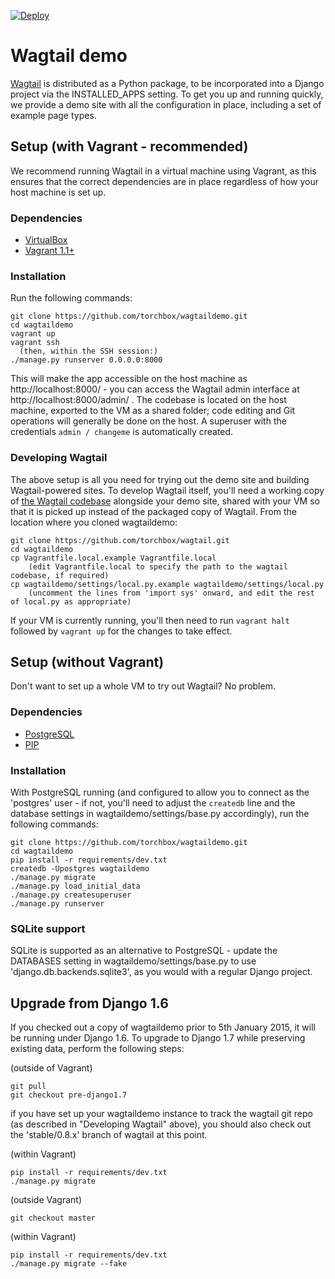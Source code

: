 [![Deploy](https://www.herokucdn.com/deploy/button.png)](https://heroku.com/deploy?template=https://github.com/torchbox/wagtaildemo)

Wagtail demo
=======================

[Wagtail](http://wagtail.io) is distributed as a Python package, to be incorporated into a Django project via the INSTALLED_APPS setting. To get you up and running quickly, we provide a demo site with all the configuration in place, including a set of example page types.

Setup (with Vagrant - recommended)
-----

We recommend running Wagtail in a virtual machine using Vagrant, as this ensures that the correct dependencies are in place regardless of how your host machine is set up.

### Dependencies
* [VirtualBox](https://www.virtualbox.org/)
* [Vagrant 1.1+](http://www.vagrantup.com)

### Installation
Run the following commands:

    git clone https://github.com/torchbox/wagtaildemo.git
    cd wagtaildemo
    vagrant up
    vagrant ssh
      (then, within the SSH session:)
    ./manage.py runserver 0.0.0.0:8000

This will make the app accessible on the host machine as http://localhost:8000/ - you can access the Wagtail admin interface at http://localhost:8000/admin/ . The codebase is located on the host
machine, exported to the VM as a shared folder; code editing and Git operations will generally be done on the host. A superuser with the credentials ``admin / changeme`` is automatically created.

### Developing Wagtail
The above setup is all you need for trying out the demo site and building Wagtail-powered sites. To develop Wagtail itself, you'll need a working copy of [the Wagtail codebase](https://github.com/torchbox/wagtail) alongside your demo site, shared with your VM so that it is picked up instead of the packaged copy of Wagtail. From the location where you cloned wagtaildemo:

    git clone https://github.com/torchbox/wagtail.git
    cd wagtaildemo
    cp Vagrantfile.local.example Vagrantfile.local
        (edit Vagrantfile.local to specify the path to the wagtail codebase, if required)
    cp wagtaildemo/settings/local.py.example wagtaildemo/settings/local.py
        (uncomment the lines from 'import sys' onward, and edit the rest of local.py as appropriate)

If your VM is currently running, you'll then need to run `vagrant halt` followed by `vagrant up` for the changes to take effect.

Setup (without Vagrant)
-----
Don't want to set up a whole VM to try out Wagtail? No problem.

### Dependencies
* [PostgreSQL](http://www.postgresql.org)
* [PIP](https://github.com/pypa/pip)

### Installation

With PostgreSQL running (and configured to allow you to connect as the 'postgres' user - if not, you'll need to adjust the `createdb` line and the database settings in wagtaildemo/settings/base.py accordingly), run the following commands:

    git clone https://github.com/torchbox/wagtaildemo.git
    cd wagtaildemo
    pip install -r requirements/dev.txt
    createdb -Upostgres wagtaildemo
    ./manage.py migrate
    ./manage.py load_initial_data
    ./manage.py createsuperuser
    ./manage.py runserver

### SQLite support

SQLite is supported as an alternative to PostgreSQL - update the DATABASES setting
in wagtaildemo/settings/base.py to use 'django.db.backends.sqlite3', as you would
with a regular Django project.

Upgrade from Django 1.6
-----
If you checked out a copy of wagtaildemo prior to 5th January 2015, it will be running under Django 1.6. To upgrade to Django 1.7 while preserving existing data, perform the following steps:

(outside of Vagrant)

    git pull
    git checkout pre-django1.7

if you have set up your wagtaildemo instance to track the wagtail git repo (as described in "Developing Wagtail" above), you should also check out the 'stable/0.8.x' branch of wagtail at this point.

(within Vagrant)

    pip install -r requirements/dev.txt
    ./manage.py migrate

(outside Vagrant)

    git checkout master

(within Vagrant)

    pip install -r requirements/dev.txt
    ./manage.py migrate --fake
